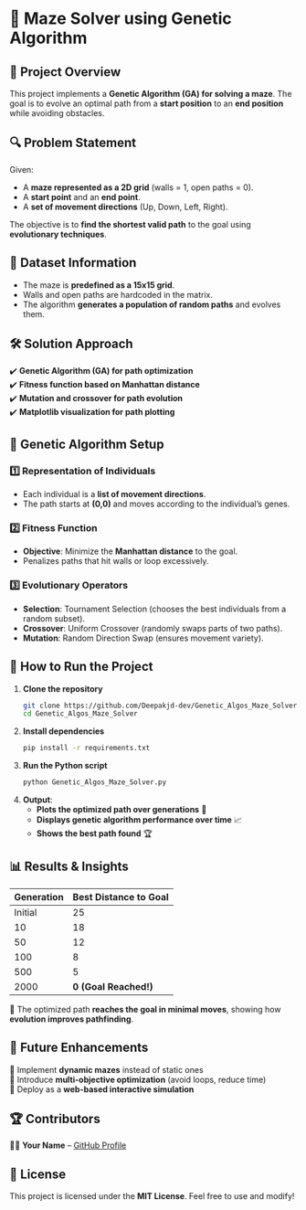 # 🚀 Maze Solver using Genetic Algorithm

## 📌 Project Overview
This project implements a **Genetic Algorithm (GA) for solving a maze**. The goal is to evolve an optimal path from a **start position** to an **end position** while avoiding obstacles.

## 🔍 Problem Statement
Given:
- A **maze represented as a 2D grid** (walls = 1, open paths = 0).
- A **start point** and an **end point**.
- A **set of movement directions** (Up, Down, Left, Right).

The objective is to **find the shortest valid path** to the goal using **evolutionary techniques**.

## 📂 Dataset Information
- The maze is **predefined as a 15x15 grid**.
- Walls and open paths are hardcoded in the matrix.
- The algorithm **generates a population of random paths** and evolves them.

## 🛠️ Solution Approach
✔️ **Genetic Algorithm (GA) for path optimization**  
✔️ **Fitness function based on Manhattan distance**  
✔️ **Mutation and crossover for path evolution**  
✔️ **Matplotlib visualization for path plotting**  

## 🤖 Genetic Algorithm Setup
### **1️⃣ Representation of Individuals**
- Each individual is a **list of movement directions**.
- The path starts at **(0,0)** and moves according to the individual’s genes.

### **2️⃣ Fitness Function**
- **Objective**: Minimize the **Manhattan distance** to the goal.
- Penalizes paths that hit walls or loop excessively.

### **3️⃣ Evolutionary Operators**
- **Selection**: Tournament Selection (chooses the best individuals from a random subset).
- **Crossover**: Uniform Crossover (randomly swaps parts of two paths).
- **Mutation**: Random Direction Swap (ensures movement variety).

## 📌 How to Run the Project
1. **Clone the repository**
   ```bash
   git clone https://github.com/Deepakjd-dev/Genetic_Algos_Maze_Solver.git
   cd Genetic_Algos_Maze_Solver
   ```
2. **Install dependencies**
   ```bash
   pip install -r requirements.txt
   ```
3. **Run the Python script**
   ```bash
   python Genetic_Algos_Maze_Solver.py
   ```
4. **Output**:
   - **Plots the optimized path over generations** 📍
   - **Displays genetic algorithm performance over time** 📈
   - **Shows the best path found** 🏆

## 📊 Results & Insights
| Generation | Best Distance to Goal |
|------------|----------------------|
| Initial    | 25                   |
| 10         | 18                   |
| 50         | 12                   |
| 100        | 8                    |
| 500        | 5                    |
| 2000       | **0 (Goal Reached!)** |

📌 The optimized path **reaches the goal in minimal moves**, showing how **evolution improves pathfinding**.

## 🚀 Future Enhancements
🔹 Implement **dynamic mazes** instead of static ones  
🔹 Introduce **multi-objective optimization** (avoid loops, reduce time)  
🔹 Deploy as a **web-based interactive simulation**  

## 🏆 Contributors
👨‍💻 **Your Name** – [GitHub Profile](https://github.com/Deepakjd-dev)

## 📜 License
This project is licensed under the **MIT License**. Feel free to use and modify!

